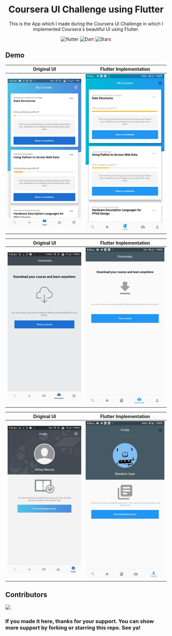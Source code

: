 # <div align="center">Coursera UI Challenge using Flutter</div>

<div align="center">This is the App which I made during the Coursera UI Challenge in which I implemented Coursera's beautiful UI using Flutter.


![flutter](https://img.shields.io/badge/Flutter-Framework-green?logo=flutter)
![Dart](https://img.shields.io/badge/Dart-Language-blue?logo=dart)
![Stars](https://img.shields.io/github/stars/liquidatorcoder/coursera_clone?color=green)

</div>

## Demo

| Original UI | Flutter Implementation |
|---|---|
| <img src="https://github.com/LiquidatorCoder/coursera_clone/blob/master/demo/screenshot1.jpg" width=300> | <img src="https://github.com/LiquidatorCoder/coursera_clone/blob/master/demo/1.jpg" width=300> |

| Original UI | Flutter Implementation |
|---|---|
| <img src="https://github.com/LiquidatorCoder/coursera_clone/blob/master/demo/screenshot3.jpg" width=300> | <img src="https://github.com/LiquidatorCoder/coursera_clone/blob/master/demo/3.jpg" width=300> |

| Original UI | Flutter Implementation |
|---|---|
| <img src="https://github.com/LiquidatorCoder/coursera_clone/blob/master/demo/screenshot4.jpg" width=300> | <img src="https://github.com/LiquidatorCoder/coursera_clone/blob/master/demo/2.jpg" width=300> |

## Contributors

<a href="https://github.com/LiquidatorCoder/coursera_clone/graphs/contributors">
  <img src="https://contributors-img.web.app/image?repo=LiquidatorCoder/coursera_clone" />
</a>

### If you made it here, thanks for your support. You can show more support by forking or starring this repo. See ya!
